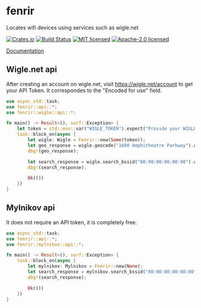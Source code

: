 # fenrir

Locates wifi devices using services such as wigle.net

[![Crates.io](https://img.shields.io/crates/v/fenrir.svg)](https://crates.io/crates/fenrir)
[![Build Status](https://travis-ci.org/wisespace-io/fenrir.png?branch=master)](https://travis-ci.org/wisespace-io/fenrir)
[![MIT licensed](https://img.shields.io/badge/License-MIT-blue.svg)](./LICENSE-MIT)
[![Apache-2.0 licensed](https://img.shields.io/badge/License-Apache%202.0-blue.svg)](./LICENSE-APACHE)

[Documentation](https://docs.rs/crate/fenrir/)

## Wigle.net api

After creating an account on wigle.net, visit https://wigle.net/account to get your API Token.
It correspondes to the "Encoded for use" field.

```rust
use async_std::task;
use fenrir::api::*;
use fenrir::wigle::api::*;

fn main() -> Result<(), surf::Exception> {
    let token = std::env::var("WIGLE_TOKEN").expect("Provide your WIGLE_TOKEN as an environment variable");
    task::block_on(async {
        let wigle: Wigle = Fenrir::new(Some(token));
        let geo_response = wigle.geocode("1600 Amphitheatre Parkway").await?;
        dbg!(geo_response);

        let search_response = wigle.search_bssid("00:00:00:00:00:00").await?;
        dbg!(search_response);

        Ok(())
    })
}
```

## Mylnikov api

It does not require an API token, it is completely free.

```rust
use async_std::task;
use fenrir::api::*;
use fenrir::mylnikov::api::*;

fn main() -> Result<(), surf::Exception> {
    task::block_on(async {
        let mylnikov: Mylnikov = Fenrir::new(None);
        let search_response = mylnikov.search_bssid("00:00:00:00:00:00").await?;
        dbg!(search_response);

        Ok(())
    })
}
```
